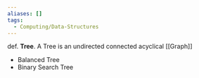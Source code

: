 ```yaml
---
aliases: []
tags:
  - Computing/Data-Structures
---
```

def. **Tree**. A Tree is an undirected connected acyclical [[Graph]]
- Balanced Tree
- Binary Search Tree
